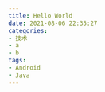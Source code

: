 ```yaml
---
title: Hello World
date: 2021-08-06 22:35:27
categories:
- 技术
- a
- b
tags:
- Android
- Java
---
```

